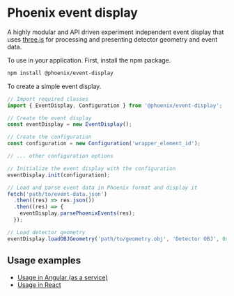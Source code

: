 # Phoenix event display

A highly modular and API driven experiment independent event display that uses [three.js](https://threejs.org) for processing and presenting detector geometry and event data.

To use in your application. First, install the npm package.

```sh
npm install @phoenix/event-display
```

To create a simple event display.

```js
// Import required classes
import { EventDisplay, Configuration } from '@phoenix/event-display';

// Create the event display
const eventDisplay = new EventDisplay();

// Create the configuration
const configuration = new Configuration('wrapper_element_id');

// ... other configuration options

// Initialize the event display with the configuration
eventDisplay.init(configuration);

// Load and parse event data in Phoenix format and display it
fetch('path/to/event-data.json')
  .then((res) => res.json())
  .then((res) => {
    eventDisplay.parsePhoenixEvents(res);
  });

// Load detector geometry
eventDisplay.loadOBJGeometry('path/to/geometry.obj', 'Detector OBJ', 0x8c8c8c /* color */);
```

## Usage examples

* [Usage in Angular (as a service)](https://github.com/9inpachi/phoenix/blob/wip-eventdisplay/packages/phoenix-app/src/app/sections/atlas/atlas.component.ts#L16-L56)
* [Usage in React](https://github.com/9inpachi/phoenix-react/blob/master/src/App.js#L6-L31)
